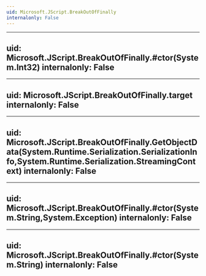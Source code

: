 ```yaml
---
uid: Microsoft.JScript.BreakOutOfFinally
internalonly: False
---
```


---
uid: Microsoft.JScript.BreakOutOfFinally.#ctor(System.Int32)
internalonly: False
---

---
uid: Microsoft.JScript.BreakOutOfFinally.target
internalonly: False
---

---
uid: Microsoft.JScript.BreakOutOfFinally.GetObjectData(System.Runtime.Serialization.SerializationInfo,System.Runtime.Serialization.StreamingContext)
internalonly: False
---

---
uid: Microsoft.JScript.BreakOutOfFinally.#ctor(System.String,System.Exception)
internalonly: False
---

---
uid: Microsoft.JScript.BreakOutOfFinally.#ctor(System.String)
internalonly: False
---
